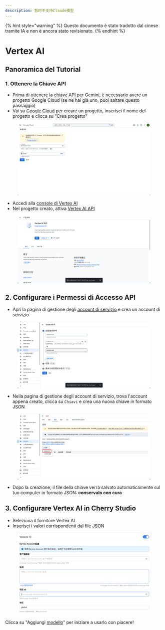 ```yaml
---
description: 暂时不支持Claude模型
---
```


{% hint style="warning" %}
Questo documento è stato tradotto dal cinese tramite IA e non è ancora stato revisionato.
{% endhint %}

# Vertex AI

## Panoramica del Tutorial

### 1. Ottenere la Chiave API

* Prima di ottenere la chiave API per Gemini, è necessario avere un progetto Google Cloud (se ne hai già uno, puoi saltare questo passaggio)
* Vai su [Google Cloud](https://console.cloud.google.com/projectcreate) per creare un progetto, inserisci il nome del progetto e clicca su "Crea progetto"

<figure><img src="../../.gitbook/assets/image (1).png" alt=""><figcaption></figcaption></figure>

* Accedi alla [console di Vertex AI](https://console.cloud.google.com/vertex-ai)
* Nel progetto creato, attiva [Vertex AI API](ttps://console.cloud.google.com/apis/library/aiplatform.googleapis.com?inv=1\&invt=Ab0iBA)

<figure><img src="../../.gitbook/assets/image (78).png" alt=""><figcaption></figcaption></figure>

## 2. Configurare i Permessi di Accesso API

* Apri la pagina di gestione degli [account di servizio](https://console.cloud.google.com/iam-admin/serviceaccounts) e crea un account di servizio

<figure><img src="../../.gitbook/assets/image (79).png" alt=""><figcaption></figcaption></figure>

* Nella pagina di gestione degli account di servizio, trova l'account appena creato, clicca su `Chiavi` e crea una nuova chiave in formato JSON

<figure><img src="../../.gitbook/assets/image (80).png" alt=""><figcaption></figcaption></figure>

* Dopo la creazione, il file della chiave verrà salvato automaticamente sul tuo computer in formato JSON: **conservalo con cura**

## 3. Configurare Vertex AI in Cherry Studio

* Seleziona il fornitore Vertex AI
* Inserisci i valori corrispondenti dal file JSON

<figure><img src="../../.gitbook/assets/image (81).png" alt=""><figcaption></figcaption></figure>

Clicca su "Aggiungi [modello](https://console.cloud.google.com/vertex-ai/model-garden)" per iniziare a usarlo con piacere!